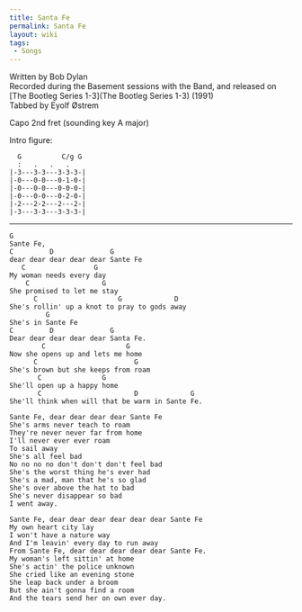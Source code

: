 ```yaml
---
title: Santa Fe
permalink: Santa Fe
layout: wiki
tags:
 - Songs
---
```


Written by Bob Dylan  
Recorded during the Basement sessions with the Band, and released on
[The Bootleg Series 1-3](The Bootleg Series 1-3) (1991)  
Tabbed by Eyolf Østrem

Capo 2nd fret (sounding key A major)

Intro figure:

      G          C/g G
      :   .   .   .
    |-3---3-3---3-3-3-|
    |-0---0-0---0-1-0-|
    |-0---0-0---0-0-0-|
    |-0---0-0---0-2-0-|
    |-2---2-2---2---2-|
    |-3---3-3---3-3-3-|

* * * * *

    G
    Sante Fe,
    C         D              G
    dear dear dear dear dear Sante Fe
       C                 G
    My woman needs every day
        C                  G
    She promised to let me stay
          C                    G             D
    She's rollin' up a knot to pray to gods away
             G
    She's in Sante Fe
    C         D              G
    Dear dear dear dear dear Santa Fe.
            C                    G
    Now she opens up and lets me home
          C                        G
    She's brown but she keeps from roam
           C               G
    She'll open up a happy home
           C                       D             G
    She'll think when will that be warm in Sante Fe.

    Sante Fe, dear dear dear dear Sante Fe
    She's arms never teach to roam
    They're never never far from home
    I'll never ever ever roam
    To sail away
    She's all feel bad
    No no no no don't don't don't feel bad
    She's the worst thing he's ever had
    She's a mad, man that he's so glad
    She's over above the hat to bad
    She's never disappear so bad
    I went away.

    Sante Fe, dear dear dear dear dear dear Sante Fe
    My own heart city lay
    I won't have a nature way
    And I'm leavin' every day to run away
    From Sante Fe, dear dear dear dear dear Sante Fe.
    My woman's left sittin' at home
    She's actin' the police unknown
    She cried like an evening stone
    She leap back under a broom
    But she ain't gonna find a room
    And the tears send her on own ever day.
